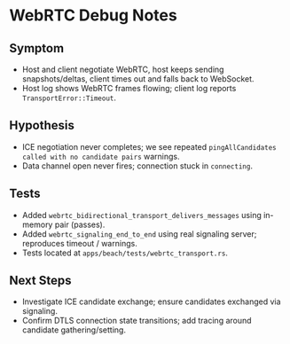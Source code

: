 # WebRTC Debug Notes

## Symptom
- Host and client negotiate WebRTC, host keeps sending snapshots/deltas, client times out and falls back to WebSocket.
- Host log shows WebRTC frames flowing; client log reports `TransportError::Timeout`.

## Hypothesis
- ICE negotiation never completes; we see repeated `pingAllCandidates called with no candidate pairs` warnings.
- Data channel open never fires; connection stuck in `connecting`.

## Tests
- Added `webrtc_bidirectional_transport_delivers_messages` using in-memory pair (passes).
- Added `webrtc_signaling_end_to_end` using real signaling server; reproduces timeout / warnings.
- Tests located at `apps/beach/tests/webrtc_transport.rs`.

## Next Steps
- Investigate ICE candidate exchange; ensure candidates exchanged via signaling.
- Confirm DTLS connection state transitions; add tracing around candidate gathering/setting.

